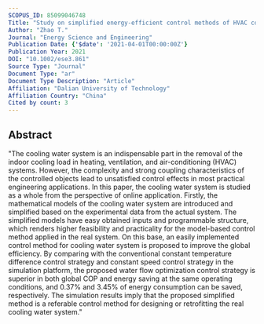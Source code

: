 ```yaml
---
SCOPUS_ID: 85099046748
Title: "Study on simplified energy-efficient control methods of HVAC cooling water system from the global online optimization perspective"
Author: "Zhao T."
Journal: "Energy Science and Engineering"
Publication Date: {'$date': '2021-04-01T00:00:00Z'}
Publication Year: 2021
DOI: "10.1002/ese3.861"
Source Type: "Journal"
Document Type: "ar"
Document Type Description: "Article"
Affiliation: "Dalian University of Technology"
Affiliation Country: "China"
Cited by count: 3
---
```


## Abstract
"The cooling water system is an indispensable part in the removal of the indoor cooling load in heating, ventilation, and air-conditioning (HVAC) systems. However, the complexity and strong coupling characteristics of the controlled objects lead to unsatisfied control effects in most practical engineering applications. In this paper, the cooling water system is studied as a whole from the perspective of online application. Firstly, the mathematical models of the cooling water system are introduced and simplified based on the experimental data from the actual system. The simplified models have easy obtained inputs and programmable structure, which renders higher feasibility and practicality for the model-based control method applied in the real system. On this base, an easily implemented control method for cooling water system is proposed to improve the global efficiency. By comparing with the conventional constant temperature difference control strategy and constant speed control strategy in the simulation platform, the proposed water flow optimization control strategy is superior in both global COP and energy saving at the same operating conditions, and 0.37% and 3.45% of energy consumption can be saved, respectively. The simulation results imply that the proposed simplified method is a referable control method for designing or retrofitting the real cooling water system."
